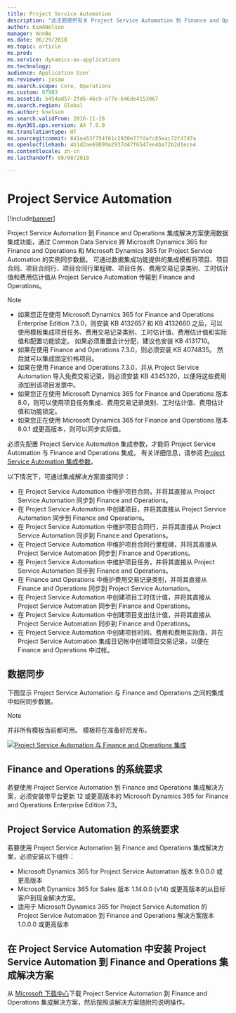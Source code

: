 ```yaml
---
title: Project Service Automation
description: "此主题提供有关 Project Service Automation 到 Finance and Operations 集成解决方案的信息。 此集成解决方案使用数据集成功能，通过 Common Data Service 跨 Microsoft Dynamics 365 for Finance and Operations 和 Microsoft Dynamics 365 for Project Service Automation 的实例同步数据。"
author: KimANelson
manager: AnnBe
ms.date: 06/29/2018
ms.topic: article
ms.prod: 
ms.service: dynamics-ax-applications
ms.technology: 
audience: Application User
ms.reviewer: josaw
ms.search.scope: Core, Operations
ms.custom: 87983
ms.assetid: b454ad57-2fd6-46c9-a77e-646de4153067
ms.search.region: Global
ms.author: knelson
ms.search.validFrom: 2016-11-28
ms.dyn365.ops.version: AX 7.0.0
ms.translationtype: HT
ms.sourcegitcommit: 841ea53f754f61c2930e77fdafc85eac72f47d7a
ms.openlocfilehash: 4b1d2ae69899a2937d47f6547ee4ba72b2d1ece4
ms.contentlocale: zh-cn
ms.lasthandoff: 08/08/2018

---
```


# <a name="project-service-automation"></a>Project Service Automation

[!include[banner](../includes/banner.md)]

Project Service Automation 到 Finance and Operations 集成解决方案使用数据集成功能，通过 Common Data Service 跨 Microsoft Dynamics 365 for Finance and Operations 和 Microsoft Dynamics 365 for Project Service Automation 的实例同步数据。 可通过数据集成功能提供的集成模板将项目、项目合同、项目合同行、项目合同行里程碑、项目任务、费用交易记录类别、工时估计值和费用估计值从 Project Service Automation 传输到 Finance and Operations。

> [!NOTE]
> - 如果您正在使用 Microsoft Dynamics 365 for Finance and Operations Enterprise Edition 7.3.0，则安装 KB 4132657 和 KB 4132660 之后，可以使用模板集成项目任务、费用交易记录类别、工时估计值、费用估计值和实际值和配置功能锁定。 如果必须重置会计分配，建议也安装 KB 4131710。
> - 如果在使用 Finance and Operations 7.3.0，则必须安装 KB 4074835。 然后就可以集成固定价格项目。
> - 如果在使用 Finance and Operations 7.3.0，并从 Project Service Automation 导入免费交易记录，则必须安装 KB 4345320，以便将这些费用添加到该项目发票中。
> - 如果您正在使用 Microsoft Dynamics 365 for Finance and Operations 版本 8.0，则可以使用项目任务集成、费用交易记录类别、工时估计值、费用估计值和功能锁定。
> - 如果您正在使用 Microsoft Dynamics 365 for Finance and Operations 版本 8.0.1 或更高版本，则可以同步实际值。

必须先配置 Project Service Automation 集成参数，才能将 Project Service Automation 与 Finance and Operations 集成。 有关详细信息，请参阅 [Project Service Automation 集成参数](PSA-parameters.md)。

以下情况下，可通过集成解决方案直接同步：

- 在 Project Service Automation 中维护项目合同，并将其直接从 Project Service Automation 同步到 Finance and Operations。
- 在 Project Service Automation 中创建项目，并将其直接从 Project Service Automation 同步到 Finance and Operations。
- 在 Project Service Automation 中维护项目合同行，并将其直接从 Project Service Automation 同步到 Finance and Operations。
- 在 Project Service Automation 中维护项目合同行里程碑，并将其直接从 Project Service Automation 同步到 Finance and Operations。
- 在 Project Service Automation 中维护项目任务，并将其直接从 Project Service Automation 同步到 Finance and Operations。
- 在 Finance and Operations 中维护费用交易记录类别，并将其直接从 Finance and Operations 同步到 Project Service Automation。
- 在 Project Service Automation 中创建项目工时估计值，并将其直接从 Project Service Automation 同步到 Finance and Operations。
- 在 Project Service Automation 中创建项目支出估计值，并将其直接从 Project Service Automation 同步到 Finance and Operations。
- 在 Project Service Automation 中创建项目时间、费用和费用实际值，并在 Project Service Automation 集成日记帐中创建项目交易记录，以便在 Finance and Operations 中过帐。

## <a name="data-synchronization"></a>数据同步

下图显示 Project Service Automation 与 Finance and Operations 之间的集成中如何同步数据。

> [!NOTE]
> 并非所有模板当前都可用。 模板将在准备好后发布。

[![Project Service Automation 与 Finance and Operations 集成](./media/PSA-integration.png)](./media/PSA-integration.png)

## <a name="system-requirements-for-finance-and-operations"></a>Finance and Operations 的系统要求

若要使用 Project Service Automation 到 Finance and Operations 集成解决方案，必须安装带平台更新 12 或更高版本的 Microsoft Dynamics 365 for Finance and Operations Enterprise Edition 7.3。

## <a name="system-requirements-for-project-service-automation"></a>Project Service Automation 的系统要求

若要使用 Project Service Automation 到 Finance and Operations 集成解决方案，必须安装以下组件：

- Microsoft Dynamics 365 for Project Service Automation 版本 9.0.0.0 或更高版本
- Microsoft Dynamics 365 for Sales 版本 1.14.0.0 (v14) 或更高版本的从目标客户到现金解决方案。
- 适用于 Microsoft Dynamics 365 for Project Service Automation 的 Project Service Automation 到 Finance and Operations 解决方案版本 1.0.0.0 或更高版本

## <a name="install-the-project-service-automation-to-finance-and-operations-integration-solution-in-your-project-service-automation-instance"></a>在 Project Service Automation 中安装 Project Service Automation 到 Finance and Operations 集成解决方案

从 [Microsoft 下载中心](https://www.microsoft.com/en-us/download/details.aspx?id=57016)下载 Project Service Automation 到 Finance and Operations 集成解决方案，然后按照该解决方案随附的说明操作。

